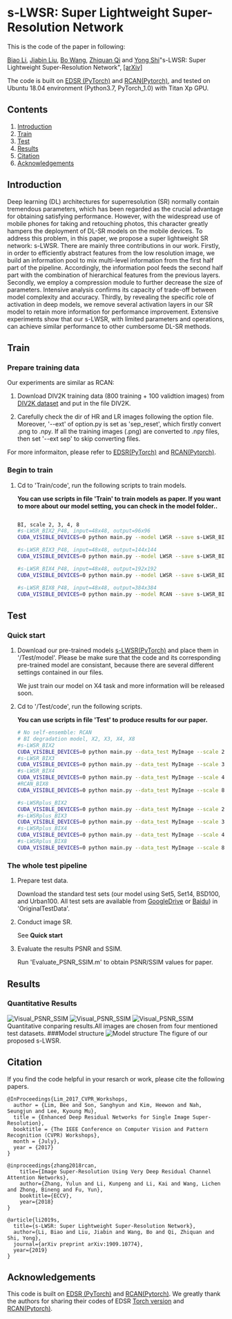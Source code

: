 # s-LWSR: Super Lightweight Super-Resolution Network
This is the code of the paper in following:

[Biao Li](https://github.com/Sudo-Biao), [Jiabin Liu](https://github.com/liujiabin008), [Bo Wang](http://it.uibe.edu.cn/szdw/dsjkxyjzx/50452.htm), [Zhiquan Qi](https://github.com/qizhiquan) and [Yong Shi](http://www.feds.ac.cn/index.php/zh-cn/zxjs/zxld/1447-sy)"s-LWSR: Super Lightweight Super-Resolution Network", [[arXiv]](https://arxiv.org/abs/1909.10774) 


The code is built on [EDSR (PyTorch)](https://github.com/thstkdgus35/EDSR-PyTorch) and [RCAN(Pytorch)](https://github.com/yulunzhang/RCAN), and tested on Ubuntu 18.04 environment (Python3.7, PyTorch_1.0) with Titan Xp GPU. 

## Contents
1. [Introduction](#introduction)
2. [Train](#train)
3. [Test](#test)
4. [Results](#results)
5. [Citation](#citation)
6. [Acknowledgements](#acknowledgements)

## Introduction
Deep learning (DL) architectures for superresolution (SR) normally contain tremendous parameters, which has been regarded as the crucial advantage for obtaining satisfying performance. However, with the widespread use of mobile phones for taking and retouching photos, this character greatly hampers the deployment of DL-SR models on the mobile devices. To address this problem, in this paper, we propose a super lightweight SR network: s-LWSR. There are mainly three contributions in our work. Firstly, in order to efficiently abstract features from the low resolution image, we build an information pool to mix multi-level information from the first half part of the pipeline. Accordingly, the information pool feeds the second half part with the combination of hierarchical features from the previous layers. Secondly, we employ a compression module to further decrease the size of parameters. Intensive analysis confirms its capacity of trade-off between model complexity and accuracy. Thirdly, by revealing the specific role of activation in deep models, we remove several activation layers in our SR model to retain more information for performance improvement. Extensive experiments show that our s-LWSR, with limited parameters and operations, can achieve similar performance to other cumbersome DL-SR methods.


## Train
### Prepare training data 

Our  experiments  are  similar  as  RCAN:
1. Download DIV2K training data (800 training + 100 validtion images) from [DIV2K dataset](https://data.vision.ee.ethz.ch/cvl/DIV2K/) and put in the file DIV2K.

2. Carefully check the dir of HR  and  LR images following the option file. Moreover, '--ext' of  option.py is set as 'sep_reset', which firstly convert .png to .npy. If all the training images (.png) are converted to .npy files, then set '--ext sep' to skip converting files.

For more informaiton, please refer to [EDSR(PyTorch)](https://github.com/thstkdgus35/EDSR-PyTorch) and [RCAN(Pytorch)](https://github.com/yulunzhang/RCAN).

### Begin to train

1. Cd to 'Train/code', run the following scripts to train models.

    **You can use scripts in file 'Train' to train models as paper. If you want to  more  about  our  model  setting,  you  can  check  in  the  model  folder..**

    ```bash

    BI, scale 2, 3, 4, 8
    #s-LWSR_BIX2_P48, input=48x48, output=96x96
    CUDA_VISIBLE_DEVICES=0 python main.py --model LWSR --save s-LWSR_BIX2_P48 --scale 2 --n_feats 32  --reset --chop --save_results --print_model --patch_size 96 2>&1 | tee $LOG

    #s-LWSR_BIX3_P48, input=48x48, output=144x144
    CUDA_VISIBLE_DEVICES=0 python main.py --model LWSR --save s-LWSR_BIX3_P48 --scale 3 --n_feats 32  --reset --chop --save_results --print_model --patch_size 144 2>&1 | tee $LOG

    #s-LWSR_BIX4_P48, input=48x48, output=192x192
    CUDA_VISIBLE_DEVICES=0 python main.py --model LWSR --save s-LWSR_BIX4_P48 --scale 4  --n_feats 32  --reset --chop --save_results --print_model --patch_size 192 2>&1 | tee $LOG

    #s-LWSR_BIX8_P48, input=48x48, output=384x384
    CUDA_VISIBLE_DEVICES=0 python main.py --model RCAN --save s-LWSR_BIX8_P48 --scale 8  --n_feats 32  --reset --chop --save_results --print_model --patch_size 384 2>&1 | tee $LOG

    ```

## Test
### Quick start
1. Download our  pre-trained  models [s-LWSR(PyTorch)](https://drive.google.com/drive/folders/11eqKn1PsLXRtbrbh_LhJ7WxHtU8Ih2ym) and place them in '/Test/model'. Please be make sure that the code and its corresponding pre-trained model are consistant, because there are several different settings contained in our files. 

    We just  train  our  model on X4 task and  more  information  will  be released soon.

2. Cd to '/Test/code', run the following scripts.

    **You can use scripts in file 'Test' to produce results for our paper.**

    ```bash
    # No self-ensemble: RCAN
    # BI degradation model, X2, X3, X4, X8
    #s-LWSR_BIX2
    CUDA_VISIBLE_DEVICES=0 python main.py --data_test MyImage --scale 2 --model LWSR --n_feats 32 --pre_train ../model/model_latest.pt --test_only --save_results --chop --save 'LWSR' --testpath /home/li/桌面/s-LWSR/Test/LR/LRBI --testset Set5
    #s-LWSR_BIX3
    CUDA_VISIBLE_DEVICES=0 python main.py --data_test MyImage --scale 3 --model LWSR --n_feats 32 --pre_train ../model/model_latest.pt --test_only --save_results --chop --save 'LWSR' --testpath /home/li/桌面/s-LWSR/Test/LR/LRBI --testset Set5
    #s-LWSR_BIX4
    CUDA_VISIBLE_DEVICES=0 python main.py --data_test MyImage --scale 4 --model LWSR --n_feats 32 --pre_train ../model/model_latest.pt --test_only --save_results --chop --save 'LWSR' --testpath /home/li/桌面/s-LWSR/Test/LR/LRBI --testset Set5				
    #RCAN_BIX8
    CUDA_VISIBLE_DEVICES=0 python main.py --data_test MyImage --scale 8 --model LWSR --n_feats 32 --pre_train ../model/model_latest.pt --test_only --save_results --chop --save 'LWSR' --testpath /home/li/桌面/s-LWSR/Test/LR/LRBI --testset Set5
    
    #s-LWSRplus_BIX2
    CUDA_VISIBLE_DEVICES=0 python main.py --data_test MyImage --scale 2 --model LWSR --n_feats 32 --pre_train ../model/model_latest.pt --test_only --save_results --chop --self_ensemble --save 'LWSRplus' --testpath /home/li/桌面/s-LWSR/Test/LR/LRBI --testset Set5
    #s-LWSRplus_BIX3
    CUDA_VISIBLE_DEVICES=0 python main.py --data_test MyImage --scale 3 --model LWSR --n_feats 32 --pre_train ../model/model_latest.pt --test_only --save_results --chop --self_ensemble --save 'LWSRplus' --testpath /home/li/桌面/s-LWSR/Test/LR/LRBI --testset Set5
    #s-LWSRplus_BIX4
    CUDA_VISIBLE_DEVICES=0 python main.py --data_test MyImage --scale 4 --model LWSR --n_feats 32 --pre_train ../model/model_latest.pt --test_only --save_results --chop --self_ensemble --save 'LWSRplus' --testpath /home/li/桌面/s-LWSR/Test/LR/LRBI --testset Set5
    #s-LWSRplus_BIX8
    CUDA_VISIBLE_DEVICES=0 python main.py --data_test MyImage --scale 8 --model LWSR --n_feats 32 --pre_train ../model/model_latest.pt --test_only --save_results --chop --self_ensemble --save 'LWSRplus' --testpath /home/li/桌面/s-LWSR/Test/LR/LRBI --testset Set5
    ```
### The whole test pipeline
1. Prepare test data.

    Download the standard test sets (our  model using Set5, Set14, BSD100, and  Urban100. All test sets are available from [GoogleDrive](https://drive.google.com/drive/folders/1xyiuTr6ga6ni-yfTP7kyPHRmfBakWovo?usp=sharing) or [Baidu](https://pan.baidu.com/s/1yBI_-rknXT2lm1UAAB_bag)) in 'OriginalTestData'.

2. Conduct image SR. 

    See **Quick start**
3. Evaluate the results  PSNR and  SSIM.

    Run 'Evaluate_PSNR_SSIM.m' to obtain PSNR/SSIM values for paper.



## Results
### Quantitative Results
![Visual_PSNR_SSIM](/Figs/Cont1.PNG)
![Visual_PSNR_SSIM](/Figs/Cont2.PNG)
![Visual_PSNR_SSIM](/Figs/Cont3.PNG)
Quantitative conparing results.All images are chosen from four mentioned test datasets.
###Model structure
![Model structure](/Figs/stru.PNG)
The figure of our proposed s-LWSR.
## Citation
If you find the code helpful in your resarch or work, please cite the following papers.
```
@InProceedings{Lim_2017_CVPR_Workshops,
  author = {Lim, Bee and Son, Sanghyun and Kim, Heewon and Nah, Seungjun and Lee, Kyoung Mu},
  title = {Enhanced Deep Residual Networks for Single Image Super-Resolution},
  booktitle = {The IEEE Conference on Computer Vision and Pattern Recognition (CVPR) Workshops},
  month = {July},
  year = {2017}
}

@inproceedings{zhang2018rcan,
    title={Image Super-Resolution Using Very Deep Residual Channel Attention Networks},
    author={Zhang, Yulun and Li, Kunpeng and Li, Kai and Wang, Lichen and Zhong, Bineng and Fu, Yun},
    booktitle={ECCV},
    year={2018}
}

@article{li2019s,
  title={s-LWSR: Super Lightweight Super-Resolution Network},
  author={Li, Biao and Liu, Jiabin and Wang, Bo and Qi, Zhiquan and Shi, Yong},
  journal={arXiv preprint arXiv:1909.10774},
  year={2019}
}
```
## Acknowledgements
This code is built on [EDSR (PyTorch)](https://github.com/thstkdgus35/EDSR-PyTorch) and [RCAN(Pytorch)](https://github.com/yulunzhang/RCAN). We greatly thank the authors for sharing their codes of EDSR [Torch version](https://github.com/LimBee/NTIRE2017) and [RCAN(Pytorch)](https://github.com/yulunzhang/RCAN).

